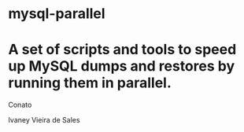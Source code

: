 # mysql-parallel
A set of scripts and tools to speed up MySQL dumps and restores by running them in parallel.
=============
Conato

Ivaney Vieira de Sales
